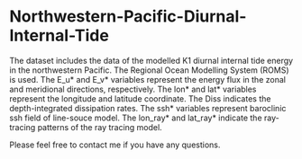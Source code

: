 # Northwestern-Pacific-Diurnal-Internal-Tide
The dataset includes the data of the modelled K1 diurnal internal tide energy in the northwestern Pacific.
The Regional Ocean Modelling System (ROMS) is used.
The E_u* and E_v* variables represent the energy flux in the zonal and meridional directions, respectively.
The lon* and lat* variables represent the longitude and latitude coordinate.
The Diss indicates the depth-integrated dissipation rates.
The ssh* variables represent baroclinic ssh field of line-souce model.
The lon_ray* and lat_ray* indicate the ray-tracing patterns of the ray tracing model.

Please feel free to contact me if you have any questions.
